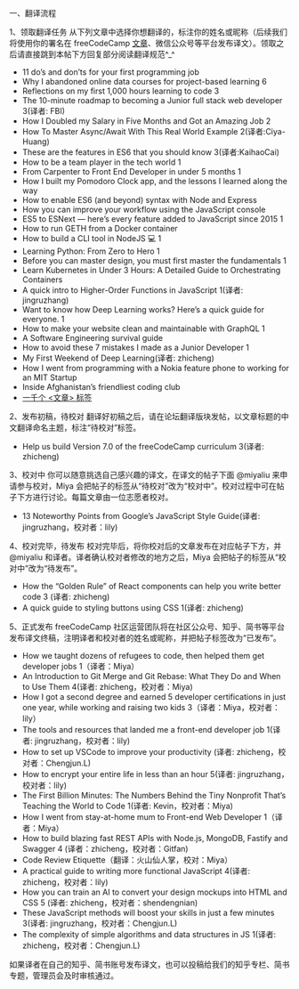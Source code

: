 一、翻译流程

1、领取翻译任务
从下列文章中选择你想翻译的，标注你的姓名或昵称（后续我们将使用你的署名在 freeCodeCamp [文章](https://chinese.freecodecamp.org/news/)、微信公众号等平台发布译文）。领取之后请直接跳到本帖下方回复部分阅读翻译规范^_^

- 11 do’s and don’ts for your first programming job
- Why I abandoned online data courses for project-based learning 6
- Reflections on my first 1,000 hours learning to code 3
- The 10-minute roadmap to becoming a Junior full stack web developer 3(译者: FBI)
- How I Doubled my Salary in Five Months and Got an Amazing Job 2
- How To Master Async/Await With This Real World Example 2(译者:Ciya-Huang)
- These are the features in ES6 that you should know 3(译者:KaihaoCai)
- How to be a team player in the tech world 1
- From Carpenter to Front End Developer in under 5 months 1
- How I built my Pomodoro Clock app, and the lessons I learned along the way
- How to enable ES6 (and beyond) syntax with Node and Express
- How you can improve your workflow using the JavaScript console
- ES5 to ESNext — here’s every feature added to JavaScript since 2015 1
- How to run GETH from a Docker container
- How to build a CLI tool in NodeJS :computer: 1
- Learning Python: From Zero to Hero 1
- Before you can master design, you must first master the fundamentals 1
- Learn Kubernetes in Under 3 Hours: A Detailed Guide to Orchestrating Containers
- A quick intro to Higher-Order Functions in JavaScript 1(译者: jingruzhang)
- Want to know how Deep Learning works? Here’s a quick guide for everyone. 1
- How to make your website clean and maintainable with GraphQL 1
- A Software Engineering survival guide
- How to avoid these 7 mistakes I made as a Junior Developer 1
- My First Weekend of Deep Learning(译者: zhicheng)
- How I went from programming with a Nokia feature phone to working for an MIT Startup
- Inside Afghanistan’s friendliest coding club
- [一千个 <文章> 标签](https://gist.github.com/scissorsneedfoodtoo/6c4c1fdc130bf540cf6a68d9d37bf3a2)

2、发布初稿，待校对
翻译好初稿之后，请在论坛翻译版块发帖，以文章标题的中文翻译命名主题，标注“待校对”标签。

- Help us build Version 7.0 of the freeCodeCamp curriculum 3(译者: zhicheng)

3、校对中
你可以随意挑选自己感兴趣的译文，在译文的帖子下面 @miyaliu 来申请参与校对，Miya 会把帖子的标签从“待校对”改为“校对中”。校对过程中可在帖子下方进行讨论。每篇文章由一位志愿者校对。

- 13 Noteworthy Points from Google’s JavaScript Style Guide(译者: jingruzhang，校对者：lily)

4、校对完毕，待发布
校对完毕后，将你校对后的文章发布在对应帖子下方，并 @miyaliu 和译者。译者确认校对者修改的地方之后，Miya 会把帖子的标签从“校对中”改为“待发布”。

- How the “Golden Rule” of React components can help you write better code 3 (译者: zhicheng)
- A quick guide to styling buttons using CSS 1(译者: zhicheng)

5、正式发布
freeCodeCamp 社区运营团队将在社区公众号、知乎、简书等平台发布译文终稿，注明译者和校对者的姓名或昵称，并把帖子标签改为“已发布”。

- How we taught dozens of refugees to code, then helped them get developer jobs 1（译者：Miya）
- An Introduction to Git Merge and Git Rebase: What They Do and When to Use Them 4(译者: zhicheng，校对者：Miya)
- How I got a second degree and earned 5 developer certifications in just one year, while working and raising two kids 3（译者：Miya，校对者：lily）
- The tools and resources that landed me a front-end developer job 1(译者: jingruzhang，校对者：lily)
- How to set up VSCode to improve your productivity (译者: zhicheng，校对者：Chengjun.L)
- How to encrypt your entire life in less than an hour 5(译者: jingruzhang，校对者：lily)
- The First Billion Minutes: The Numbers Behind the Tiny Nonprofit That’s Teaching the World to Code 1(译者: Kevin，校对者：Miya)
- How I went from stay-at-home mum to Front-end Web Developer 1（译者：Miya）
- How to build blazing fast REST APIs with Node.js, MongoDB, Fastify and Swagger 4 (译者：zhicheng，校对者：Gitfan)
- Code Review Etiquette（翻译：火山仙人掌，校对：Miya）
- A practical guide to writing more functional JavaScript 4(译者: zhicheng，校对者：lily)
- How you can train an AI to convert your design mockups into HTML and CSS 5 (译者: zhicheng，校对者：shendengnian)
- These JavaScript methods will boost your skills in just a few minutes 3(译者: jingruzhang，校对者：Chengjun.L)
- The complexity of simple algorithms and data structures in JS 1(译者: zhicheng，校对者：Chengjun.L)

如果译者在自己的知乎、简书账号发布译文，也可以投稿给我们的知乎专栏、简书专题，管理员会及时审核通过。

